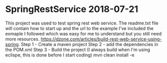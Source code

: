 # SpringRestService 2018-07-21
This project was used to test spring rest web service. The readme.txt file will contain how to start up and the url to the example
I've included the exmaple I followed which was easy for me to understand but you still need more resources. 
https://dzone.com/articles/build-rest-web-service-using-spring. 
Step 1 - Create a maven project
Step 2 - add the dependencies in the POM.xml
Step 3 - Build the project (I always build when I'm using eclispe, this is done before I start coding)
mvn clean install -e

